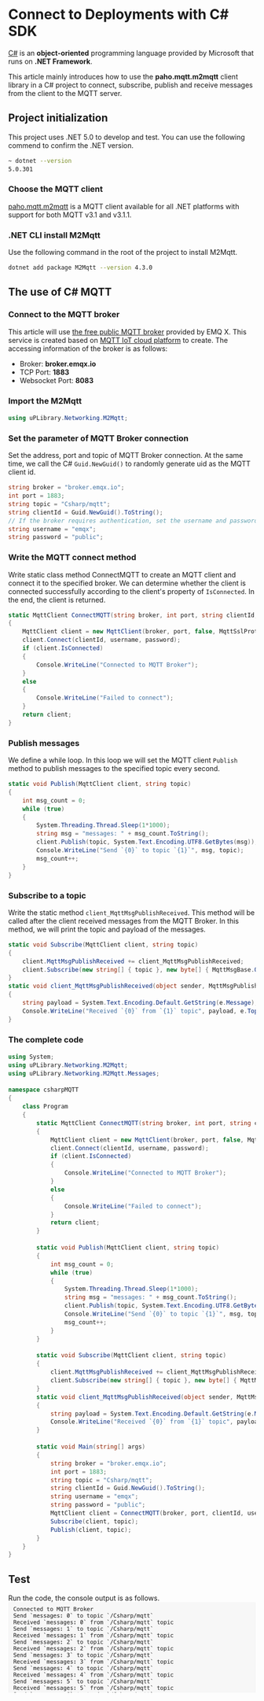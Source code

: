 # Connect to Deployments with C# SDK
[C#](https://docs.microsoft.com/en-us/dotnet/csharp/) is an **object-oriented** programming language provided by Microsoft that runs on **.NET Framework**.

This article mainly introduces how to use the **paho.mqtt.m2mqtt** client library in a C# project to connect, subscribe, publish and receive messages from the client to the MQTT server.

## Project initialization
This project uses .NET 5.0 to develop and test. You can use the following commend to confirm the .NET version.
```bash
~ dotnet --version            
5.0.301
```

### Choose the MQTT client
[paho.mqtt.m2mqtt](https://www.eclipse.org/paho/clients/dotnet/) is a MQTT client available for all .NET platforms with support for both MQTT v3.1 and v3.1.1.

### .NET CLI install M2Mqtt 
Use the following command in the root of the project to install M2Mqtt.
```bash
dotnet add package M2Mqtt --version 4.3.0
```

## The use of C# MQTT

### Connect to the MQTT broker
This article will use [the free public MQTT broker](https://www.emqx.com/en/mqtt/public-mqtt5-broker) provided by EMQ X. This service is created based on [MQTT IoT cloud platform](https://cloud.emqx.io/) to create. The accessing information of the broker is as follows:
- Broker: **broker.emqx.io**
- TCP Port: **1883**
- Websocket Port: **8083**

### Import the M2Mqtt
```c#
using uPLibrary.Networking.M2Mqtt;
```

### Set the parameter of MQTT Broker connection
Set the address, port and topic of MQTT Broker connection. At the same time, we call the C# `Guid.NewGuid()` to randomly generate uid as the MQTT client id.
```c#
string broker = "broker.emqx.io";
int port = 1883;
string topic = "Csharp/mqtt";
string clientId = Guid.NewGuid().ToString();
// If the broker requires authentication, set the username and password
string username = "emqx";
string password = "public";
```

### Write the MQTT connect method
Write static class method ConnectMQTT to create an MQTT client and connect it to the specified broker. We can determine whether the client is connected successfully according to the client's property of `IsConnected`. In the end, the client is returned.
```c#
static MqttClient ConnectMQTT(string broker, int port, string clientId, string username, string password)
{
    MqttClient client = new MqttClient(broker, port, false, MqttSslProtocols.None, null, null);
    client.Connect(clientId, username, password);
    if (client.IsConnected)
    {
        Console.WriteLine("Connected to MQTT Broker");
    }
    else
    {
        Console.WriteLine("Failed to connect");
    }
    return client;
}
```

### Publish messages
We define a while loop. In this loop we will set the MQTT client `Publish` method to publish messages to the specified topic every second.
```c#
static void Publish(MqttClient client, string topic)
{
    int msg_count = 0;
    while (true)
    {
        System.Threading.Thread.Sleep(1*1000);
        string msg = "messages: " + msg_count.ToString();
        client.Publish(topic, System.Text.Encoding.UTF8.GetBytes(msg));
        Console.WriteLine("Send `{0}` to topic `{1}`", msg, topic);
        msg_count++;
    }
}
```

### Subscribe to a topic
Write the static method `client_MqttMsgPublishReceived`. This method will be called after the client received messages from the MQTT Broker. In this method, we will print the topic and payload of the messages.
```c#
static void Subscribe(MqttClient client, string topic)
{
    client.MqttMsgPublishReceived += client_MqttMsgPublishReceived;
    client.Subscribe(new string[] { topic }, new byte[] { MqttMsgBase.QOS_LEVEL_AT_MOST_ONCE });
}
static void client_MqttMsgPublishReceived(object sender, MqttMsgPublishEventArgs e)
{
    string payload = System.Text.Encoding.Default.GetString(e.Message);
    Console.WriteLine("Received `{0}` from `{1}` topic", payload, e.Topic.ToString());
}
```

### The complete code
```c#
using System;
using uPLibrary.Networking.M2Mqtt;
using uPLibrary.Networking.M2Mqtt.Messages;

namespace csharpMQTT
{
    class Program
    {
        static MqttClient ConnectMQTT(string broker, int port, string clientId, string username, string password)
        {
            MqttClient client = new MqttClient(broker, port, false, MqttSslProtocols.None, null, null);
            client.Connect(clientId, username, password);
            if (client.IsConnected)
            {
                Console.WriteLine("Connected to MQTT Broker");
            }
            else
            {
                Console.WriteLine("Failed to connect");
            }
            return client;
        }

        static void Publish(MqttClient client, string topic)
        {
            int msg_count = 0;
            while (true)
            {
                System.Threading.Thread.Sleep(1*1000);
                string msg = "messages: " + msg_count.ToString();
                client.Publish(topic, System.Text.Encoding.UTF8.GetBytes(msg));
                Console.WriteLine("Send `{0}` to topic `{1}`", msg, topic);
                msg_count++;
            }
        }

        static void Subscribe(MqttClient client, string topic)
        {
            client.MqttMsgPublishReceived += client_MqttMsgPublishReceived;
            client.Subscribe(new string[] { topic }, new byte[] { MqttMsgBase.QOS_LEVEL_AT_MOST_ONCE });
        }
        static void client_MqttMsgPublishReceived(object sender, MqttMsgPublishEventArgs e)
        {
            string payload = System.Text.Encoding.Default.GetString(e.Message);
            Console.WriteLine("Received `{0}` from `{1}` topic", payload, e.Topic.ToString());
        }

        static void Main(string[] args)
        {
            string broker = "broker.emqx.io";
            int port = 1883;
            string topic = "Csharp/mqtt";
            string clientId = Guid.NewGuid().ToString();
            string username = "emqx";
            string password = "public";
            MqttClient client = ConnectMQTT(broker, port, clientId, username, password);
            Subscribe(client, topic);
            Publish(client, topic);
        }
    }
}
```

## Test
Run the code, the console output is as follows. ![c_sharp_connect](./_assets/c_sharp_connect.png)